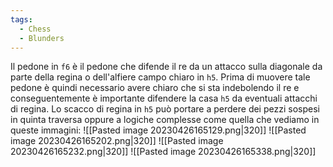 ```yaml
---
tags:
  - Chess
  - Blunders
---
```



Il pedone in `f6` è il pedone che difende il re da un attacco sulla diagonale da parte della regina o dell'alfiere campo chiaro in `h5`.
Prima di muovere tale pedone è quindi necessario avere chiaro che si sta indebolendo il re e conseguentemente è importante difendere la casa `h5` da eventuali attacchi di regina.
Lo scacco di regina in `h5` può portare a perdere dei pezzi sospesi in quinta traversa oppure a logiche complesse come quella che vediamo in queste immagini:
![[Pasted image 20230426165129.png|320]] ![[Pasted image 20230426165202.png|320]]
![[Pasted image 20230426165232.png|320]] ![[Pasted image 20230426165338.png|320]]
